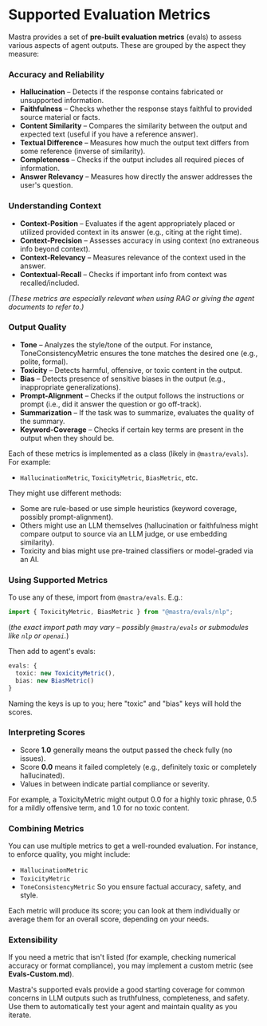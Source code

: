 # Supported Evaluation Metrics

Mastra provides a set of **pre-built evaluation metrics** (evals) to assess various aspects of agent outputs. These are grouped by the aspect they measure:

### Accuracy and Reliability

- **Hallucination** – Detects if the response contains fabricated or unsupported information.
- **Faithfulness** – Checks whether the response stays faithful to provided source material or facts.
- **Content Similarity** – Compares the similarity between the output and expected text (useful if you have a reference answer).
- **Textual Difference** – Measures how much the output text differs from some reference (inverse of similarity).
- **Completeness** – Checks if the output includes all required pieces of information.
- **Answer Relevancy** – Measures how directly the answer addresses the user's question.

### Understanding Context

- **Context-Position** – Evaluates if the agent appropriately placed or utilized provided context in its answer (e.g., citing at the right time).
- **Context-Precision** – Assesses accuracy in using context (no extraneous info beyond context).
- **Context-Relevancy** – Measures relevance of the context used in the answer.
- **Contextual-Recall** – Checks if important info from context was recalled/included.

*(These metrics are especially relevant when using RAG or giving the agent documents to refer to.)*

### Output Quality

- **Tone** – Analyzes the style/tone of the output. For instance, ToneConsistencyMetric ensures the tone matches the desired one (e.g., polite, formal).
- **Toxicity** – Detects harmful, offensive, or toxic content in the output.
- **Bias** – Detects presence of sensitive biases in the output (e.g., inappropriate generalizations).
- **Prompt-Alignment** – Checks if the output follows the instructions or prompt (i.e., did it answer the question or go off-track).
- **Summarization** – If the task was to summarize, evaluates the quality of the summary.
- **Keyword-Coverage** – Checks if certain key terms are present in the output when they should be.

Each of these metrics is implemented as a class (likely in `@mastra/evals`). For example:
- `HallucinationMetric`, `ToxicityMetric`, `BiasMetric`, etc.

They might use different methods:
- Some are rule-based or use simple heuristics (keyword coverage, possibly prompt-alignment).
- Others might use an LLM themselves (hallucination or faithfulness might compare output to source via an LLM judge, or use embedding similarity).
- Toxicity and bias might use pre-trained classifiers or model-graded via an AI.

### Using Supported Metrics

To use any of these, import from `@mastra/evals`. E.g.:
```ts
import { ToxicityMetric, BiasMetric } from "@mastra/evals/nlp";
```
(*the exact import path may vary – possibly `@mastra/evals` or submodules like `nlp` or `openai`.*)

Then add to agent's evals:
```ts
evals: {
  toxic: new ToxicityMetric(),
  bias: new BiasMetric()
}
```

Naming the keys is up to you; here "toxic" and "bias" keys will hold the scores.

### Interpreting Scores

- Score **1.0** generally means the output passed the check fully (no issues).
- Score **0.0** means it failed completely (e.g., definitely toxic or completely hallucinated).
- Values in between indicate partial compliance or severity.

For example, a ToxicityMetric might output 0.0 for a highly toxic phrase, 0.5 for a mildly offensive term, and 1.0 for no toxic content.

### Combining Metrics

You can use multiple metrics to get a well-rounded evaluation. For instance, to enforce quality, you might include:
- `HallucinationMetric`
- `ToxicityMetric`
- `ToneConsistencyMetric`
So you ensure factual accuracy, safety, and style.

Each metric will produce its score; you can look at them individually or average them for an overall score, depending on your needs.

### Extensibility

If you need a metric that isn't listed (for example, checking numerical accuracy or format compliance), you may implement a custom metric (see **Evals-Custom.md**).

Mastra's supported evals provide a good starting coverage for common concerns in LLM outputs such as truthfulness, completeness, and safety. Use them to automatically test your agent and maintain quality as you iterate.
